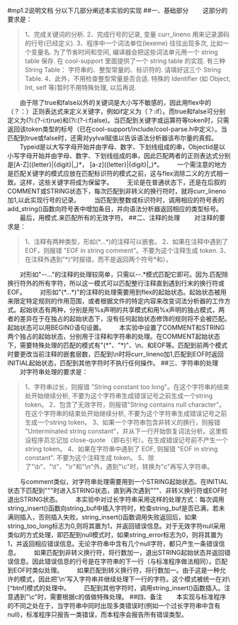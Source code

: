 #mp1.2说明文档
分以下几部分阐述本实验的实现
##一、基础部分
　　这部分的要求是：
>1、完成关键词的分析.
>2、完成行号的记录, 变量 curr\_lineno 用来记录源码的行号(已经定义).
>3、程序中一个词法单位(lexeme) 往往出现多次, 比如一个变量名. 为了节省时间和空间, 编译器会把这些词法单元用一个 string table 保存. 在 cool-support 里面提供了一个 string table 的实现. 有三种 String Table： 字符串的、整型常量的、标识符的. 请填好这三个 String Table.
>4、此外，不用检查整型常量是否合适. 特殊的 Identifier (如 Object, Int, self 等)暂时不用特殊处理, 以后再说.

　　由于除了true和false以外的关键词是大小写不敏感的，因此用flex中的（？：）正则表达式来定义关键字，例如if定义为（？:if）。而true和false可分别定义为(?i:(?-i:t)rue)和(?i:(?-i:f)alse)。当匹配到关键字或运算符等token时，只需返回该token类型的标号（已在cool-support/include/cool-parse.h中定义）。当匹配到true或false时，还需对yylval赋值以告诉语法分析器该布尔量的真假。
　　Typeid是以大写字母开始并由字母、数字、下划线组成的串，Objectid是以小写字母开始并由字母、数字、下划线组成的串，因此匹配两者的正则表达式分别是[A-Z]\({letter}|{digit}|\_)\*， [a-z]\({letter}|{digit}|\_)\*。
　　一个需注意的地方是匹配关键字的模式应放在匹配标识符的模式之前，这与flex消除二义的方式相一致。这样，这些关键字将成为保留字。
　　无论是在普通状态下，还是在后叙的COMMENT或STRING状态下，每次匹配到非转义的换行符时，就将curr\_lineno加1,以此实现行号的记录。
　　当匹配到整数或标识符时，调用相应的符号表的add\_string()函数向符号表中增加条目，并向语法分析器返回相应的类型标号。
　　最后，用模式.来匹配所有的无效字符。
##二、注释的处理
　　对注释的要求是：
>1、注释有两种类型，形如(\*...\*)的注释可以嵌套。
>2、如果在注释中遇到了 EOF，则报错 "EOF in string comment"。不要为这个注释生成 token.
>3、在注释外遇到”\*)“时报错，而不是返回两个符号\*和）。

　　对形如"--..."的注释的处理较简单，只需以--.\*模式匹配它即可。因为.匹配除换行符外的所有字符，所以这一模式可以匹配整行注释直到遇到行末的换行符或EOF。
　　对形如"(\*...\*)"的注释的处理需要用到flex的起始状态。起始状态被用来限定特定规则的作用范围，或者根据文件的特定内容来改变词法分析器的工作方式。起始状态有两种，分别是用%s声明的共享模式和用%x声明的独占模式，两者的差异在于在独占的起始状态下，没有任何起始状态修饰的规则将不会被匹配。起始状态可以用BEGIN()语句设置。
　　本实验中设置了COMMENT和STRING两个独占的起始状态，分别用于注释和字符串的处理。在COMMENT起始状态下，需要特殊处理的匹配的模式有"(\*"、"\*)"、\n、和EOF等。匹配到前两个模式时要更改当前注释的嵌套层数，匹配到\n时将curr\_lineno加1,匹配到EOF时返回INITIAL起始状态，匹配到其他字符时不执行任何操作。
##三、字符串的处理
　　对字符串处理的要求是：
>1、字符串过长，则报错 "String constant too long"。在这个字符串的结束处开始继续分析, 不要为这个字符串生成错误记号之前生成一个string token。
>2、包含了无效字符，则报错"String contains null character"。在这个字符串的结束处开始继续分析, 不要为这个字符串生成错误记号之前生成一个string token。
>3、如果一个字符串包含非转义的换行，则报错 "Unterminated string constant"，并从下一行开始恢复词法分析。这里假设程序员忘记加 close-quote （即右引号）。在生成错误记号前不产生一个 string token。
>4、如果在字符串中遇到了 EOF, 则报错 "EOF in string constant". 不要为这个注释生成 token。
>5、除了"\b"、"\t"、"\r"和"\n"外，遇到"\c"时，转换为"c"再写入字符串。

　　与comment类似，对字符串处理需要用到一个STRING起始状态。在INITIAL状态下匹配到"""时进入STRING状态，直到再次遇到"""、非转义换行符或EOF时退出STRING状态。
　　本实验中对过长字符串采用这样的处理方式：每次调用string\_insert()函数向string\_buf中插入字符时，检查string\_buf是否已满，若未满则插入，否则插入失败。string\_insert()函数调用失败返回后，如果string\_too\_long标志为0,则将其置为1，并返回错误信息。对于无效字符null采用类似的方式处理，即匹配到null模式时，如果string\_error标志为0，则将其置为1，并返回相应错误信息。无论字符串中含有几个null字符，都只产生一条错误信息。
　　如果匹配到非转义换行符，将行数加一，退出STRING起始状态并返回错误信息。因此错误信息的行号是在字符串的下一行（与标准程序做法相同）。匹配到EOF时类似处理。
　　如果匹配到转义换行符，将行数加一。由于这是一种允许的模式，因此把'\n'写入字符串并继续处理下一行的字符。这个模式被统一在对\\[^btnf]模式的处理中。
　　匹配到其他字符时，调用string\_insert()函数插入。注意遇到"\c"时，需要根据c的值做特殊处理。
##四、备注
　　本实现与标准程序的不同之处在于，当字符串中同时出现多类错误时(例如一个过长字符串中含有null)，标准程序只报告一类错误，而本程序会报告所有错误类型。
